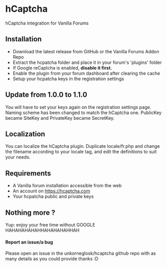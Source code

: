 # hCaptcha
hCaptcha integration for Vanilla Forums

## Installation
* Download the latest release from GitHub or the Vanilla Forums Addon Repo
* Extract the hcpatcha folder and place it in your forum's 'plugins' folder
* If Google reCaptcha is enabled, **disable it first.**
* Enable the plugin from your forum dashboard after clearing the cache
* Setup your hcpatcha keys in the registration settings

## Update from 1.0.0 to 1.1.0
You will have to set your keys again on the registration settings page. 
Naming scheme has been changed to match the hCaptcha one. 
PublicKey became SiteKey and PrivateKey became SecretKey.

## Localization 
You can localize the hCaptcha plugin. Duplicate locale/fr.php and change the filename according to your locale tag, and edit the definitions to suit your needs. 

## Requirements
* A Vanilla forum installation accessible from the web
* An account on https://hcaptcha.com 
* Your hcpatcha public and private keys

## Nothing more ?
Yup: enjoy your free time without GOOGLE HAHAHAHAHAHHAHAHAHAHHAH

#### Report an issue/a bug
Please open an issue in the unkorneglosk/hcaptcha github repo with as many details as you could provide thanks :D
